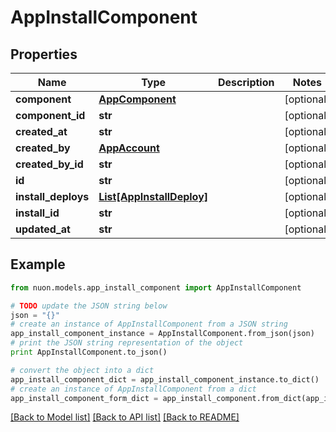 # AppInstallComponent


## Properties

Name | Type | Description | Notes
------------ | ------------- | ------------- | -------------
**component** | [**AppComponent**](AppComponent.md) |  | [optional] 
**component_id** | **str** |  | [optional] 
**created_at** | **str** |  | [optional] 
**created_by** | [**AppAccount**](AppAccount.md) |  | [optional] 
**created_by_id** | **str** |  | [optional] 
**id** | **str** |  | [optional] 
**install_deploys** | [**List[AppInstallDeploy]**](AppInstallDeploy.md) |  | [optional] 
**install_id** | **str** |  | [optional] 
**updated_at** | **str** |  | [optional] 

## Example

```python
from nuon.models.app_install_component import AppInstallComponent

# TODO update the JSON string below
json = "{}"
# create an instance of AppInstallComponent from a JSON string
app_install_component_instance = AppInstallComponent.from_json(json)
# print the JSON string representation of the object
print AppInstallComponent.to_json()

# convert the object into a dict
app_install_component_dict = app_install_component_instance.to_dict()
# create an instance of AppInstallComponent from a dict
app_install_component_form_dict = app_install_component.from_dict(app_install_component_dict)
```
[[Back to Model list]](../README.md#documentation-for-models) [[Back to API list]](../README.md#documentation-for-api-endpoints) [[Back to README]](../README.md)


